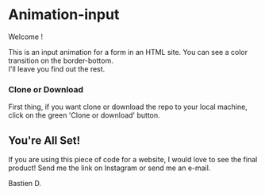 # Animation-input
Welcome !

This is an input animation for a form in an HTML site. You can see a color transition on the border-bottom. <br />
I'll leave you find out the rest.

### Clone or Download
First thing, if you want clone or download the repo to your local machine, click on the green 'Clone or download' button.

## You're All Set!
If you are using this piece of code for a website, I would love to see the final product! Send me the link on Instagram or send me an e-mail.

Bastien D.
